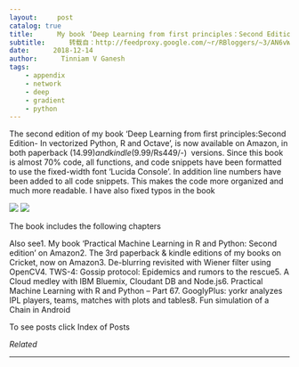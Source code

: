 ```yaml
---
layout:     post
catalog: true
title:      My book ‘Deep Learning from first principles：Second Edition’ now on Amazon
subtitle:      转载自：http://feedproxy.google.com/~r/RBloggers/~3/AN6vWI6JL5Y/
date:      2018-12-14
author:      Tinniam V Ganesh
tags:
    - appendix
    - network
    - deep
    - gradient
    - python
---
```






The second edition of my book ‘Deep Learning from first principles:Second Edition- In vectorized Python, R and Octave’, is now available on Amazon, in both paperback ($14.99)  and kindle ($9.99/Rs449/-)  versions. Since this book is almost 70% code, all functions, and code snippets have been formatted to use the fixed-width font ‘Lucida Console’. In addition line numbers have been added to all code snippets. This makes the code more organized and much more readable. I have also fixed typos in the book

![](https://gigadom.files.wordpress.com/2018/12/Untitled.png?w=450#038;h=144)
![](https://gigadom.files.wordpress.com/2018/12/Untitled.png?w=450&h=144&fit=676%2C144)


The book includes the following chapters

Also see1. My book ‘Practical Machine Learning in R and Python: Second edition’ on Amazon2. The 3rd paperback & kindle editions of my books on Cricket, now on Amazon3. De-blurring revisited with Wiener filter using OpenCV4. TWS-4: Gossip protocol: Epidemics and rumors to the rescue5. A Cloud medley with IBM Bluemix, Cloudant DB and Node.js6. Practical Machine Learning with R and Python – Part 67. GooglyPlus: yorkr analyzes IPL players, teams, matches with plots and tables8. Fun simulation of a Chain in Android

To see posts click Index of Posts


*Related*








---
